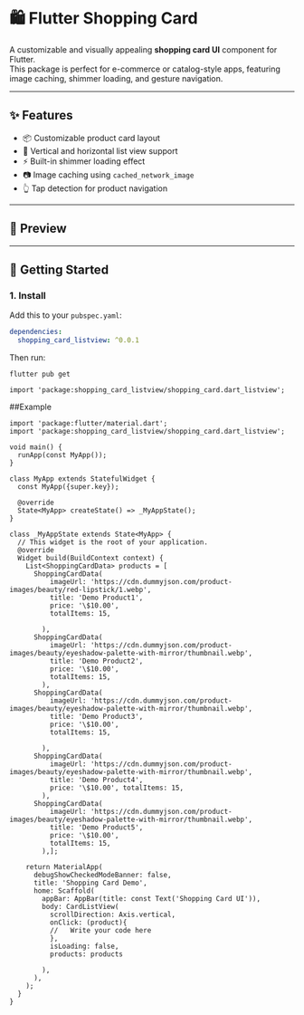 # 🛍️ Flutter Shopping Card

A customizable and visually appealing **shopping card UI** component for Flutter.  
This package is perfect for e-commerce or catalog-style apps, featuring image caching, shimmer loading, and gesture navigation.

---

## ✨ Features

- 📦 Customizable product card layout
- 🔄 Vertical and horizontal list view support
- ⚡ Built-in shimmer loading effect
- 📷 Image caching using `cached_network_image`
- 👆 Tap detection for product navigation

---

## 📸 Preview


---

## 🚀 Getting Started

### 1. Install

Add this to your `pubspec.yaml`:

```yaml
dependencies:
  shopping_card_listview: ^0.0.1

```
Then run:
```
flutter pub get
```
```Import the package
import 'package:shopping_card_listview/shopping_card.dart_listview';
```


##Example
```
import 'package:flutter/material.dart';
import 'package:shopping_card_listview/shopping_card.dart_listview';

void main() {
  runApp(const MyApp());
}

class MyApp extends StatefulWidget {
  const MyApp({super.key});

  @override
  State<MyApp> createState() => _MyAppState();
}

class _MyAppState extends State<MyApp> {
  // This widget is the root of your application.
  @override
  Widget build(BuildContext context) {
    List<ShoppingCardData> products = [
      ShoppingCardData(
          imageUrl: 'https://cdn.dummyjson.com/product-images/beauty/red-lipstick/1.webp',
          title: 'Demo Product1',
          price: '\$10.00',
          totalItems: 15,
          
        ),
      ShoppingCardData(
          imageUrl: 'https://cdn.dummyjson.com/product-images/beauty/eyeshadow-palette-with-mirror/thumbnail.webp',
          title: 'Demo Product2',
          price: '\$10.00',
          totalItems: 15,
        ),
      ShoppingCardData(
          imageUrl: 'https://cdn.dummyjson.com/product-images/beauty/eyeshadow-palette-with-mirror/thumbnail.webp',
          title: 'Demo Product3',
          price: '\$10.00',
          totalItems: 15,
        
        ),
      ShoppingCardData(
          imageUrl: 'https://cdn.dummyjson.com/product-images/beauty/eyeshadow-palette-with-mirror/thumbnail.webp',
          title: 'Demo Product4',
          price: '\$10.00', totalItems: 15,
        ),
      ShoppingCardData(
          imageUrl: 'https://cdn.dummyjson.com/product-images/beauty/eyeshadow-palette-with-mirror/thumbnail.webp',
          title: 'Demo Product5',
          price: '\$10.00',
          totalItems: 15,
        ),];

    return MaterialApp(
      debugShowCheckedModeBanner: false,
      title: 'Shopping Card Demo',
      home: Scaffold(
        appBar: AppBar(title: const Text('Shopping Card UI')),
        body: CardListView(
          scrollDirection: Axis.vertical,
          onClick: (product){
          //   Write your code here
          },
          isLoading: false,
          products: products

        ),
      ),
    );
  }
}

```


